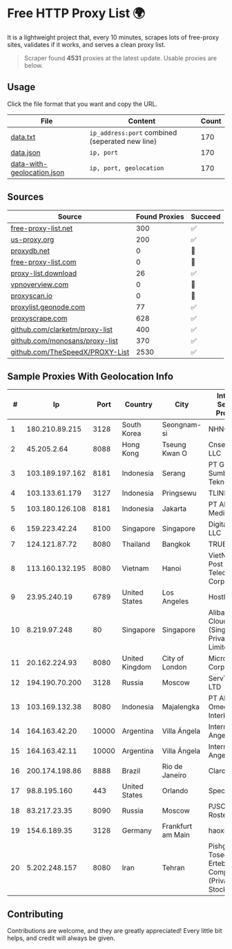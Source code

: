 
# Free HTTP Proxy List 🌍

It is a lightweight project that, every 10 minutes, scrapes lots of free-proxy sites, validates if it works, and serves a clean proxy list.


> Scraper found **4531** proxies at the latest update. Usable proxies are below.

## Usage

Click the file format that you want and copy the URL.


|File|Content|Count|
|----|-------|-----|
|[data.txt](https://raw.githubusercontent.com/themiralay/Proxy-List-World/master/data.txt)|`ip_address:port` combined (seperated new line)|170|
|[data.json](https://raw.githubusercontent.com/themiralay/Proxy-List-World/master/data.json)|`ip, port`|170|
|[data-with-geolocation.json](https://raw.githubusercontent.com/themiralay/Proxy-List-World/master/data-with-geolocation.json)|`ip, port, geolocation`|170|

## Sources

|Source|Found Proxies|Succeed|
|------|-------------|-------|
|[free-proxy-list.net](https://free-proxy-list.net)|300|✅|
|[us-proxy.org](https://www.us-proxy.org)|200|✅|
|[proxydb.net](http://proxydb.net)|0|🚫|
|[free-proxy-list.com](https://free-proxy-list.com/?page=&port=&type%5B%5D=http&type%5B%5D=https&up_time=0&search=Search)|0|🚫|
|[proxy-list.download](https://www.proxy-list.download/HTTP)|26|✅|
|[vpnoverview.com](https://vpnoverview.com/privacy/anonymous-browsing/free-proxy-servers)|0|🚫|
|[proxyscan.io](https://www.proxyscan.io)|0|🚫|
|[proxylist.geonode.com](https://proxylist.geonode.com/api/proxy-list?limit=300&page=1&sort_by=lastChecked&sort_type=desc&protocols=http,https)|77|✅|
|[proxyscrape.com](https://api.proxyscrape.com/v2/?request=displayproxies&protocol=http&timeout=10000&country=all&ssl=all&anonymity=all)|628|✅|
|[github.com/clarketm/proxy-list](https://raw.githubusercontent.com/clarketm/proxy-list/master/proxy-list-raw.txt)|400|✅|
|[github.com/monosans/proxy-list](https://raw.githubusercontent.com/monosans/proxy-list/main/proxies/http.txt)|370|✅|
|[github.com/TheSpeedX/PROXY-List](https://raw.githubusercontent.com/TheSpeedX/PROXY-List/master/http.txt)|2530|✅|


## Sample Proxies With Geolocation Info

|#|Ip|Port|Country|City|Internet Service Provider|
|-|--|----|-------|----|-------------------------|
|1|180.210.89.215|3128|South Korea|Seongnam-si|NHNCLOUD|
|2|45.205.2.64|8088|Hong Kong|Tseung Kwan O|Cnservers LLC|
|3|103.189.197.162|8181|Indonesia|Serang|PT Graha Sumber Teknologi|
|4|103.133.61.179|3127|Indonesia|Pringsewu|TLINK|
|5|103.180.126.108|8181|Indonesia|Jakarta|PT Alam Media Data|
|6|159.223.42.24|8100|Singapore|Singapore|DigitalOcean, LLC|
|7|124.121.87.72|8080|Thailand|Bangkok|TRUEBB|
|8|113.160.132.195|8080|Vietnam|Hanoi|VietNam Post and Telecom Corporation|
|9|23.95.240.19|6789|United States|Los Angeles|HostPapa|
|10|8.219.97.248|80|Singapore|Singapore|Alibaba Cloud (Singapore) Private Limited|
|11|20.162.224.93|8080|United Kingdom|City of London|Microsoft Corporation|
|12|194.190.70.200|3128|Russia|Moscow|ServTech LTD|
|13|103.169.132.38|8080|Indonesia|Majalengka|PT Alfa Omega Interkoneksi|
|14|164.163.42.20|10000|Argentina|Villa Ángela|Interret Villa Angela SRL|
|15|164.163.42.11|10000|Argentina|Villa Ángela|Interret Villa Angela SRL|
|16|200.174.198.86|8888|Brazil|Rio de Janeiro|Claro S.A|
|17|98.8.195.160|443|United States|Orlando|Spectrum|
|18|83.217.23.35|8090|Russia|Moscow|PJSC Rostelecom|
|19|154.6.189.35|3128|Germany|Frankfurt am Main|haoxiangyun|
|20|5.202.248.157|8080|Iran|Tehran|Pishgaman Toseeh Ertebatat Company (Private Joint Stock)|



## Contributing

Contributions are welcome, and they are greatly appreciated! Every
little bit helps, and credit will always be given.

